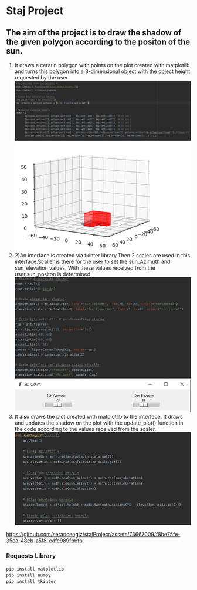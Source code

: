 # Staj Project

## The aim of the project is to draw the shadow of the given polygon according to the positon of the sun.
1) It draws a ceratin polygon with points on the plot created with matplotlib and turns this polygon into a 3-dimensional object with the object height requested by the user.
![1aciklama](files/1acıklama.png) ![1aciklamaresim](files/1resim.png)
2) 2)An interface is created via tkinter library.Then 2 scales are used in this interface.Scaller is there for the user to set the sun_Azimuth and sun_elevation values. With these values received from the user,sun_positon is determined.
![2aciklama](2aciklama.png) ![1aciklamaresim](2resim.png)
3) It also draws  the plot created with matplotlib to the interface. It draws and updates the shadow on the plot with the update_plot() function in the code according to the values received from the scaler.
![3aciklama](3aciklama.png) 



https://github.com/serapcengiz/stajProject/assets/73667009/f8be75fe-35ea-48eb-a5f8-cdfc989fb6fb




### Requests Library
`pip install matplotlib`    
`pip install numpy`   
`pip install tkinter`  
